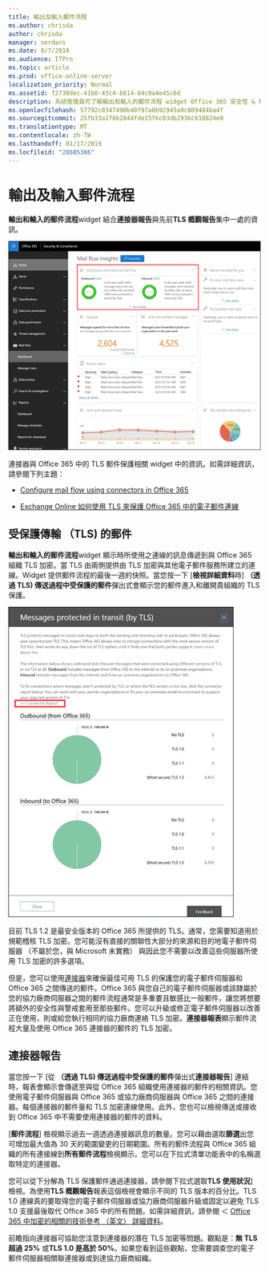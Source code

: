 ```yaml
---
title: 輸出及輸入郵件流程
ms.author: chrisda
author: chrisda
manager: serdars
ms.date: 8/7/2018
ms.audience: ITPro
ms.topic: article
ms.prod: office-online-server
localization_priority: Normal
ms.assetid: f2738dec-41b0-43c4-b814-84c0a4e45c6d
description: 系統管理員可了解輸出和輸入的郵件流程 widget Office 365 安全性 & 規範中心中的郵件流程儀表板中。
ms.openlocfilehash: 57792c0347490b40f97a8b92945a9c809484ba4f
ms.sourcegitcommit: 25fb33a1f8b2844fde15f6c03db2936c610824e0
ms.translationtype: MT
ms.contentlocale: zh-TW
ms.lasthandoff: 01/17/2019
ms.locfileid: "28685386"
---
```

# <a name="outbound-and-inbound-mail-flow"></a>輸出及輸入郵件流程

**輸出和輸入的郵件流程**widget 結合**連接器報告**與先前**TLS 概觀報告**集中一處的資訊。

![輸出和輸入郵件流程報表中的 Office 365 安全性 & 規範中心郵件流程儀表板](media/2c591d1c-bad6-4b72-890e-f8fdfd4f447a.png)

連接器與 Office 365 中的 TLS 郵件保護相關 widget 中的資訊。如需詳細資訊，請參閱下列主題：

- [Configure mail flow using connectors in Office 365](https://technet.microsoft.com/library/ms.exch.eac.connectorselection.aspx)

- [Exchange Online 如何使用 TLS 來保護 Office 365 中的電子郵件連線](https://support.office.com/article/4CDE0CDA-3430-4DC0-B489-F2C0736C929F)

## <a name="message-protected-in-transit-by-tls"></a>受保護傳輸 （TLS) 的郵件

**輸出和輸入的郵件流程**widget 顯示時所使用之連線的訊息傳遞到與 Office 365 組織 TLS 加密。當 TLS 由兩側提供由 TLS 加密與其他電子郵件服務所建立的連線。Widget 提供郵件流程的最後一週的快照。當您按一下 [**檢視詳細資料**時] **（透過 TLS) 傳送過程中受保護的郵件**彈出式會顯示您的郵件進入和離開貴組織的 TLS 保護。

![在 Office 365 安全性 & 規範中心中的傳輸 （透過 TLS) 彈出式受保護的郵件](media/825aa74c-413d-4141-8e3c-dfe68ae78eed.png)

目前 TLS 1.2 是最安全版本的 Office 365 所提供的 TLS。通常，您需要知道用於規範稽核 TLS 加密。您可能沒有直接的關聯性大部分的來源和目的地電子郵件伺服器 （不屬於您，與 Microsoft 未實務） 與因此您不需要以改善這些伺服器所使用 TLS 加密的許多選項。

但是，您可以使用[連接器](https://technet.microsoft.com/library/ms.exch.eac.connectorselection.aspx)來確保最佳可用 TLS 的保護您的電子郵件伺服器和 Office 365 之間傳送的郵件。Office 365 與您自己的電子郵件伺服器或該隸屬於您的協力廠商伺服器之間的郵件流程通常是多重要且敏感比一般郵件，讓您將想要將額外的安全性與警戒套用至那些郵件。您可以升級或修正電子郵件伺服器以改善正在使用，則或給您執行相同的協力廠商連絡 TLS 加密。**連接器報表**顯示郵件流程大量及使用 Office 365 連接器的郵件的 TLS 加密。

## <a name="connector-report"></a>連接器報告

當您按一下 [從 **（透過 TLS) 傳送過程中受保護的郵件**彈出式**連接器報告**] 連結時，報表會顯示會傳遞至與從 Office 365 組織使用連接器的郵件的相關資訊。您使用電子郵件伺服器與 Office 365 或協力廠商伺服器與 Office 365 之間的連接器。每個連接器的郵件量和 TLS 加密連線使用。此外，您也可以檢視傳送或接收到 Office 365 中不需要使用連接器的郵件的資料。

[**郵件流程**] 檢視顯示過去一週透過連接器訊息的數量。您可以藉由選取**篩選**出您可增加最大值為 30 天的範圍變更的日期範圍。所有的郵件流程與 Office 365 組織的所有連接線到**所有郵件流程**檢視顯示。您可以在下拉式清單功能表中的名稱選取特定的連接器。

您可以從下分解為 TLS 保護郵件通過連接器，請參閱下拉式選取**TLS 使用狀況**] 檢視。為使用**TLS 概觀報告**報表這個檢視會顯示不同的 TLS 版本的百分比。TLS 1.0 連線真的要取得您的電子郵件伺服器或協力廠商伺服器升級或固定以避免 TLS 1.0 支援最後取代 Office 365 中的所有問題。如需詳細資訊，請參閱 ＜ [Office 365 中加密的相關的技術參考 （英文） 詳細資料](https://support.office.com/article/862cbe93-4268-4ef9-ba79-277545ecf221)。

前瞻指向連接器可協助您注意到連接器的潛在 TLS 加密等問題。觀點是：**無 TLS 超過 25%** 或**TLS 1.0 是高於 50%**。如果您看到這些觀點，您需要調查您的電子郵件伺服器相關聯連接器或到達協力廠商組織。
